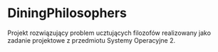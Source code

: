 # DiningPhilosophers

Projekt rozwiązujący problem ucztujących filozofów realizowany jako zadanie projektowe z przedmiotu Systemy Operacyjne 2. 
